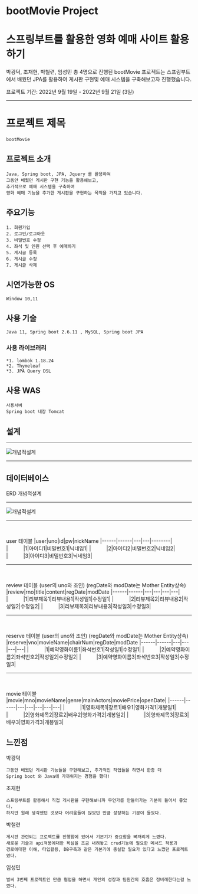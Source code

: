 # bootMovie Project
# 스프링부트를 활용한 영화 예매 사이트 활용하기  
  
  박광덕, 조재현, 박철련, 임성민 총 4명으로 진행된 bootMovie 프로젝트는 
  스프링부트에서 배웠던 JPA를 활용하여 
  게시판 구현및 예매 시스템을 구축해보고자 진행했습니다. 
    
  프로젝트 기간: 2022년 9월 19일 - 2022년 9월 21일 (3일)  
    
-------------------------------------------------------------------------------------------------------------------------------------------------- 
 # 프로젝트 제목
```
bootMovie
```
## 프로젝트 소개
```
Java, Spring boot, JPA, Jquery 를 활용하여
그동안 배웠던 게시판 구현 기능을 활용해보고,
추가적으로 예매 시스템을 구축하여
영화 예매 기능을 추가한 게시판을 구현하는 목적을 가지고 있습니다.
```
## 주요기능
```
1. 회원가입
2. 로그인/로그아웃
3. 비밀번호 수정
4. 좌석 및 인원 선택 후 예매하기
5. 게시글 등록
6. 게시글 수정
7. 게시글 삭제
```
## 시연가능한 OS
```
Window 10,11
```
## 사용 기술 
```
Java 11, Spring boot 2.6.11 , MySQL, Spring boot JPA
```

### 사용 라이브러리
```
*1. lombok 1.18.24
*2. Thymeleaf
*3. JPA Query DSL
```
## 사용 WAS
```
사용서버 
Spring boot 내장 Tomcat
```
## 설계
<hr>


![개념적설계]()


<hr>

## 데이터베이스
ERD 개념적설계
<hr>

![개념적설계]()

<hr>

<br>

user 테이블
|user|uno|id|pw|nickName
|------|------|---|---|--------|
|　　　|1|아이디1|비밀번호1|닉네임1|
|　　　|2|아이디2|비밀번호2|닉네임2|
|　　　|3|아이디3|비밀번호3|닉네임3|
<hr>
<br>

review 테이블 (user의 uno와 조인)  (regDate와 modDate는 Mother Entity상속)
|review|rno|title|content|regDate|modDate
|------|------|---|---|---|---|
|　　　|1|리뷰제목1|리뷰내용1|작성일1|수정일1|
|　　　|2|리뷰제목2|리뷰내용2|작성일2|수정일2|
|　　　|3|리뷰제목3|리뷰내용3|작성일3|수정일3|
<hr>
<br>

reserve 테이블 (user의 uno와 조인) (regDate와 modDate는 Mother Entity상속)
|reserve|vno|movieName|chairNum|regDate|modDate
|------|------|---|---|---|---|
|　　　|1|예약영화이름1|좌석번호1|작성일1|수정일1|
|　　　|2|예약영화이름2|좌석번호2|작성일2|수정일2|
|　　　|3|예약영화이름3|좌석번호3|작성일3|수정일3|
<hr>
<br>

movie 테이블
|movie|mno|movieName|genre|mainActors|moviePrice|openDate|
|------|------|---|---|---|---|---|
|　　　|1|영화제목1|장르1|배우1|영화가격1|개봉일1|
|　　　|2|영화제목2|장르2|배우2|영화가격2|개봉일2|
|　　　|3|영화제목3|장르3|배우3|영화가격3|개봉일3|


## 느낀점
박광덕
```
그동안 배웠던 게시판 기능들을 구현해보고, 추가적인 작업들을 하면서 한층 더
Spring boot 와 Java에 가까워지는 경험을 했다!
```
조재현
```
스프링부트를 활용해서 직접 게시판을 구현해보니까 무언가를 만들어가는 기분이 들어서 좋았다. 
하지만 원래 생각했던 것보다 어려움들이 많았던 만큼 성장하는 기분이 들었다.
```
박철련
```
게시판 관련되는 프로젝트를 진행함에 있어서 기본기가 중요함을 뼈져리게 느꼈다.
새로운 기술과 api적용에대한 욕심을 조금 내려놓고 crud기능에 필요한 메서드 적용과
경로에대한 이해, 타입활용, DB구축과 같은 기본기에 충실할 필요가 있다고 느꼈던 프로젝트였다.
```
임성민
```
벌써 3번째 프로젝트인 만큼 협업을 하면서 개인의 성장과 팀원간의 호흡은 정비례한다는걸 느꼈다.
```


